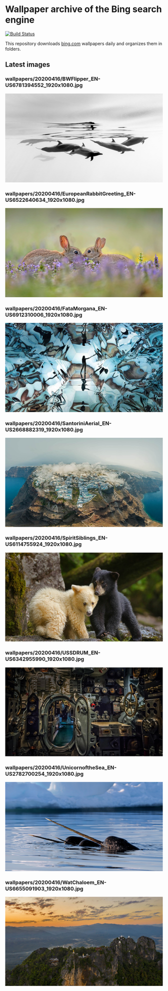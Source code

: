# Wallpaper archive of the Bing search engine

[![Build Status](https://travis-ci.org/kijart/bing-daily-images-dl.svg?branch=wallpapers)](https://travis-ci.org/kijart/bing-daily-images-dl)

This repository downloads [bing.com](https://www.bing.com) wallpapers daily and organizes them in folders.

## Latest images

<!-- Wallpapers -->

### wallpapers/20200416/BWFlipper_EN-US6781394552_1920x1080.jpg

![wallpapers/20200416/BWFlipper_EN-US6781394552_1920x1080.jpg](wallpapers/20200416/BWFlipper_EN-US6781394552_1920x1080.jpg)

### wallpapers/20200416/EuropeanRabbitGreeting_EN-US6522640634_1920x1080.jpg

![wallpapers/20200416/EuropeanRabbitGreeting_EN-US6522640634_1920x1080.jpg](wallpapers/20200416/EuropeanRabbitGreeting_EN-US6522640634_1920x1080.jpg)

### wallpapers/20200416/FataMorgana_EN-US6912310006_1920x1080.jpg

![wallpapers/20200416/FataMorgana_EN-US6912310006_1920x1080.jpg](wallpapers/20200416/FataMorgana_EN-US6912310006_1920x1080.jpg)

### wallpapers/20200416/SantoriniAerial_EN-US2668882319_1920x1080.jpg

![wallpapers/20200416/SantoriniAerial_EN-US2668882319_1920x1080.jpg](wallpapers/20200416/SantoriniAerial_EN-US2668882319_1920x1080.jpg)

### wallpapers/20200416/SpiritSiblings_EN-US6114755924_1920x1080.jpg

![wallpapers/20200416/SpiritSiblings_EN-US6114755924_1920x1080.jpg](wallpapers/20200416/SpiritSiblings_EN-US6114755924_1920x1080.jpg)

### wallpapers/20200416/USSDRUM_EN-US6342955990_1920x1080.jpg

![wallpapers/20200416/USSDRUM_EN-US6342955990_1920x1080.jpg](wallpapers/20200416/USSDRUM_EN-US6342955990_1920x1080.jpg)

### wallpapers/20200416/UnicornoftheSea_EN-US2782700254_1920x1080.jpg

![wallpapers/20200416/UnicornoftheSea_EN-US2782700254_1920x1080.jpg](wallpapers/20200416/UnicornoftheSea_EN-US2782700254_1920x1080.jpg)

### wallpapers/20200416/WatChaloem_EN-US6655091903_1920x1080.jpg

![wallpapers/20200416/WatChaloem_EN-US6655091903_1920x1080.jpg](wallpapers/20200416/WatChaloem_EN-US6655091903_1920x1080.jpg)

